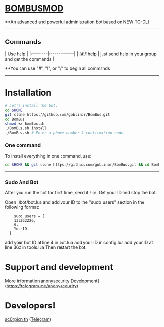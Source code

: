 # [BOMBUSMOD](https://telegram.me/AnonySECURITY)

**An advanced and powerful administration bot based on NEW TG-CLI


* * *

## Commands

| Use help |
|:--------|:------------|
| [#!/]help | just send help in your group and get the commands |

**You can use "#", "!", or "/" to begin all commands

* * *

# Installation

```sh
# Let's install the bot.
cd $HOME
git clone https://github.com/goblinor/BomBus.git
cd BomBus
chmod +x BomBus.sh
./BomBus.sh install
./BomBus.sh # Enter a phone number & confirmation code.
```
### One command
To install everything in one command, use:
```sh
cd $HOME && git clone https://github.com/goblinor/BomBus.git && cd BomBus && chmod +x BomBus.sh && ./BomBus.sh install && ./BomBus.sh
```

* * *

### Sudo And Bot
After you run the bot for first time, send it `!id`. Get your ID and stop the bot.

Open ./bot/bot.lua and add your ID to the "sudo_users" section in the following format:
```
    sudo_users = {
    133362226,
    0,
    YourID
  }
```
add your bot ID at line 4 in bot.lua
add your ID in config.lua
add your ID at line 362 in tools.lua
Then restart the bot.

# Support and development

More information anonysecurity Development](https://telegram.me/anonysecurity)

# Developers!

[sc0rpion tn](https://github.com/Goblinor) ([Telegram](https://telegram.me/sc0rpion))

